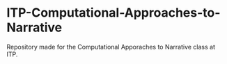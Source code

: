 # ITP-Computational-Approaches-to-Narrative

Repository made for the Computational Apporaches to Narrative class at ITP.
